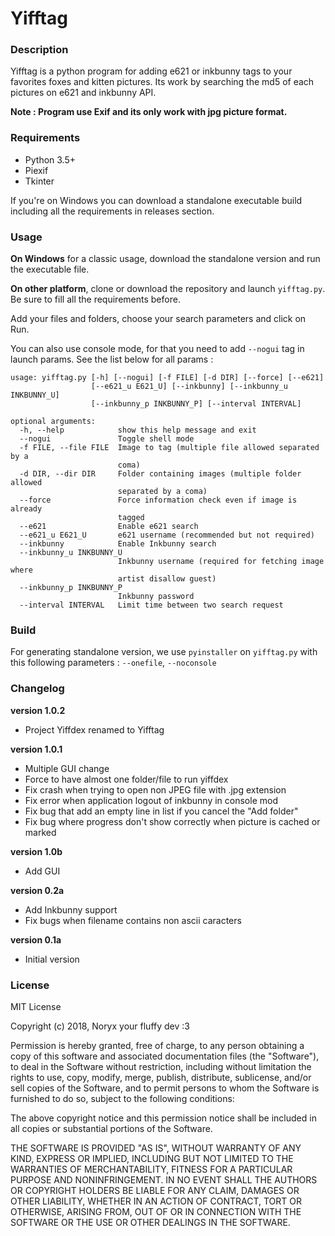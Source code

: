 # Yifftag

### Description

Yifftag is a python program for adding e621 or inkbunny tags to your favorites foxes and kitten pictures. Its work by searching the md5 of each pictures on e621 and inkbunny API.

**Note : Program use Exif and its only work with jpg picture format.**

### Requirements

* Python 3.5+
* Piexif
* Tkinter

If you're on Windows you can download a standalone executable build including all the requirements in releases section.

### Usage

**On Windows** for a classic usage, download the standalone version and run the executable file.

**On other platform**, clone or download the repository and launch `yifftag.py`. Be sure to fill all the requirements before.

Add your files and folders, choose your search parameters and click on Run.

You can also use console mode, for that you need to add `--nogui` tag in launch params. See the list below for all params :

```
usage: yifftag.py [-h] [--nogui] [-f FILE] [-d DIR] [--force] [--e621]
                  [--e621_u E621_U] [--inkbunny] [--inkbunny_u INKBUNNY_U]
                  [--inkbunny_p INKBUNNY_P] [--interval INTERVAL]

optional arguments:
  -h, --help            show this help message and exit
  --nogui               Toggle shell mode
  -f FILE, --file FILE  Image to tag (multiple file allowed separated by a
                        coma)
  -d DIR, --dir DIR     Folder containing images (multiple folder allowed
                        separated by a coma)
  --force               Force information check even if image is already
                        tagged
  --e621                Enable e621 search
  --e621_u E621_U       e621 username (recommended but not required)
  --inkbunny            Enable Inkbunny search
  --inkbunny_u INKBUNNY_U
                        Inkbunny username (required for fetching image where
                        artist disallow guest)
  --inkbunny_p INKBUNNY_P
                        Inkbunny password
  --interval INTERVAL   Limit time between two search request
```

### Build

For generating standalone version, we use `pyinstaller` on `yifftag.py` with this following parameters : `--onefile`, `--noconsole`

### Changelog

**version 1.0.2**
* Project Yiffdex renamed to Yifftag

**version 1.0.1**
* Multiple GUI change
* Force to have almost one folder/file to run yiffdex
* Fix crash when trying to open non JPEG file with .jpg extension
* Fix error when application logout of inkbunny in console mod
* Fix bug that add an empty line in list if you cancel the "Add folder"
* Fix bug where progress don't show correctly when picture is cached or marked

**version 1.0b**
* Add GUI

**version 0.2a**
* Add Inkbunny support
* Fix bugs when filename contains non ascii caracters

**version 0.1a**
* Initial version

### License

MIT License

Copyright (c) 2018, Noryx your fluffy dev :3

Permission is hereby granted, free of charge, to any person obtaining a copy
of this software and associated documentation files (the "Software"), to deal
in the Software without restriction, including without limitation the rights
to use, copy, modify, merge, publish, distribute, sublicense, and/or sell
copies of the Software, and to permit persons to whom the Software is
furnished to do so, subject to the following conditions:

The above copyright notice and this permission notice shall be included in all
copies or substantial portions of the Software.

THE SOFTWARE IS PROVIDED "AS IS", WITHOUT WARRANTY OF ANY KIND, EXPRESS OR
IMPLIED, INCLUDING BUT NOT LIMITED TO THE WARRANTIES OF MERCHANTABILITY,
FITNESS FOR A PARTICULAR PURPOSE AND NONINFRINGEMENT. IN NO EVENT SHALL THE
AUTHORS OR COPYRIGHT HOLDERS BE LIABLE FOR ANY CLAIM, DAMAGES OR OTHER
LIABILITY, WHETHER IN AN ACTION OF CONTRACT, TORT OR OTHERWISE, ARISING FROM,
OUT OF OR IN CONNECTION WITH THE SOFTWARE OR THE USE OR OTHER DEALINGS IN THE
SOFTWARE.